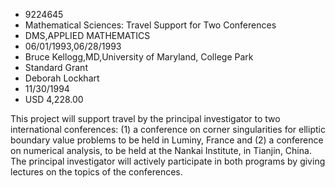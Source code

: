 
* 9224645
* Mathematical Sciences: Travel Support for Two Conferences
* DMS,APPLIED MATHEMATICS
* 06/01/1993,06/28/1993
* Bruce Kellogg,MD,University of Maryland, College Park
* Standard Grant
* Deborah Lockhart
* 11/30/1994
* USD 4,228.00

This project will support travel by the principal investigator to two
international conferences: (1) a conference on corner singularities for elliptic
boundary value problems to be held in Luminy, France and (2) a conference on
numerical analysis, to be held at the Nankai Institute, in Tianjin, China. The
principal investigator will actively participate in both programs by giving
lectures on the topics of the conferences.

